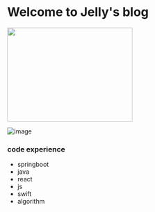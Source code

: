 # Welcome to Jelly's blog

<img src='/assets/profile.jpg' width="288" height="216"></img>

![image](/assets/profile.jpg ':size=288x216')

### code experience

* springboot
* java
* react
* js
* swift
* algorithm